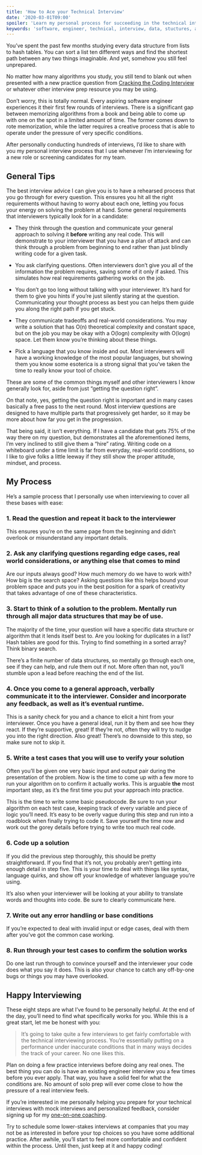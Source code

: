 ```yaml
---
title: 'How to Ace your Technical Interview'
date: '2020-03-01T09:00'
spoiler: 'Learn my personal process for succeeding in the technical interview process.'
keywords: 'software, engineer, technical, interview, data, stuctures, algorithms'
---
```


You’ve spent the past few months studying every data structure from lists to hash tables. You can
sort a list ten different ways and find the shortest path between any two things imaginable. And
yet, somehow you still feel unprepared.

No matter how many algorithms you study, you still tend to blank out when presented with a new
practice question from
[Cracking the Coding Interview](https://www.amazon.com/Cracking-Coding-Interview-Programming-Questions/dp/098478280X)
or whatever other interview prep resource you may be using.

Don’t worry, this is totally normal. Every aspiring software engineer experiences it their first few
rounds of interviews. There is a significant gap between memorizing algorithms from a book and being
able to come up with one on the spot in a limited amount of time. The former comes down to rote
memorization, while the latter requires a creative process that is able to operate under the
pressure of very specific conditions.

After personally conducting hundreds of interviews, I’d like to share with you my personal interview
process that I use whenever I’m interviewing for a new role or screening candidates for my team.

## General Tips

The best interview advice I can give you is to have a rehearsed process that you go through for
every question. This ensures you hit all the right requirements without having to worry about each
one, letting you focus your energy on solving the problem at hand. Some general requirements that
interviewers typically look for in a candidate:

- They think through the question and communicate your general approach to solving it **before**
  writing any real code. This will demonstrate to your interviewer that you have a plan of attack
  and can think through a problem from beginning to end rather than just blindly writing code for a
  given task.

- You ask clarifying questions. Often interviewers don’t give you all of the information the problem
  requires, saving some of it only if asked. This simulates how real requirements gathering works on
  the job.

- You don’t go too long without talking with your interviewer. It’s hard for them to give you hints
  if you’re just silently staring at the question. Communicating your thought process as best you
  can helps them guide you along the right path if you get stuck.

- They communicate tradeoffs and real-world considerations. You may write a solution that has O(n)
  theoretical complexity and constant space, but on the job you may be okay with a O(logn)
  complexity with O(logn) space. Let them know you’re thinking about these things.

- Pick a language that you know inside and out. Most interviewers will have a working knowledge of
  the most popular languages, but showing them you know some esoterica is a strong signal that
  you’ve taken the time to really know your tool of choice.

These are some of the common things myself and other interviewers I know generally look for, aside
from just “getting the question right”.

On that note, yes, getting the question right is important and in many cases basically a free pass
to the next round. Most interview questions are designed to have multiple parts that progressively
get harder, so it may be more about how far you get in the progression.

That being said, it isn’t everything. If I have a candidate that gets 75% of the way there on my
question, but demonstrates all the aforementioned items, I’m very inclined to still give them a
“hire” rating. Writing code on a whiteboard under a time limit is far from everyday, real-world
conditions, so I like to give folks a little leeway if they still show the proper attitude, mindset,
and process.

## My Process

He’s a sample process that I personally use when interviewing to cover all these bases with ease:

### 1. Read the question and repeat it back to the interviewer

This ensures you’re on the same page from the beginning and didn’t overlook or misunderstand any
important details.

### 2. Ask any clarifying questions regarding edge cases, real world considerations, or anything else that comes to mind

Are our inputs always good? How much memory do we have to work with? How big is the search space?
Asking questions like this helps bound your problem space and puts you in the best position for a
spark of creativity that takes advantage of one of these characteristics.

### 3. Start to think of a solution to the problem. Mentally run through all major data structures that may be of use.

The majority of the time, your question will have a specific data structure or algorithm that it
lends itself best to. Are you looking for duplicates in a list? Hash tables are good for this.
Trying to find something in a sorted array? Think binary search.

There’s a finite number of data structures, so mentally go through each one, see if they can help,
and rule them out if not. More often than not, you’ll stumble upon a lead before reaching the end of
the list.

### 4. Once you come to a general approach, verbally communicate it to the interviewer. Consider and incorporate any feedback, as well as it’s eventual runtime.

This is a sanity check for you and a chance to elicit a hint from your interviewer. Once you have a
general ideal, run it by them and see how they react. If they’re supportive, great! If they’re not,
often they will try to nudge you into the right direction. Also great! There’s no downside to this
step, so make sure not to skip it.

### 5. Write a test cases that you will use to verify your solution

Often you’ll be given one very basic input and output pair during the presentation of the problem.
Now is the time to come up with a few more to run your algorithm on to confirm it actually works.
This is arguable **the** most important step, as it’s the first time you put your approach into
practice.

This is the time to write some basic pseudocode. Be sure to run your algorithm on each test case,
keeping track of every variable and piece of logic you’ll need. It’s easy to be overly vague during
this step and run into a roadblock when finally trying to code it. Save yourself the time now and
work out the gorey details before trying to write too much real code.

### 6. Code up a solution

If you did the previous step thoroughly, this should be pretty straightforward. If you find that
it’s not, you probably aren’t getting into enough detail in step five. This is your time to deal
with things like syntax, language quirks, and show off your knowledge of whatever language you’re
using.

It’s also when your interviewer will be looking at your ability to translate words and thoughts into
code. Be sure to clearly communicate here.

### 7. Write out any error handling or base conditions

If you’re expected to deal with invalid input or edge cases, deal with them after you’ve got the
common case working.

### 8. Run through your test cases to confirm the solution works

Do one last run through to convince yourself and the interviewer your code does what you say it
does. This is also your chance to catch any off-by-one bugs or things you may have overlooked.

## Happy Interviewing

These eight steps are what I’ve found to be personally helpful. At the end of the day, you’ll need
to find what specifically works for you. While this is a great start, let me be honest with you:

> It’s going to take quite a few interviews to get fairly comfortable with the technical
> interviewing process. You’re essentially putting on a performance under inaccurate conditions that
> in many ways decides the track of your career. No one likes this.

Plan on doing a few practice interviews before doing any real ones. The best thing you can do is
have an existing engineer interview you a few times before you ever apply. That way, you have a
solid feel for what the conditions are. No amount of solo prep will ever come close to how the
pressure of a real interview feels.

If you’re interested in me personally helping you prepare for your technical interviews with mock
interviews and personalized feedback, consider signing up for my [one-on-one coaching](/coaching).

Try to schedule some lower-stakes interviews at companies that you may not be as interested in
before your top choices so you have some additional practice. After awhile, you’ll start to feel
more comfortable and confident within the process. Until then, just keep at it and happy coding!
